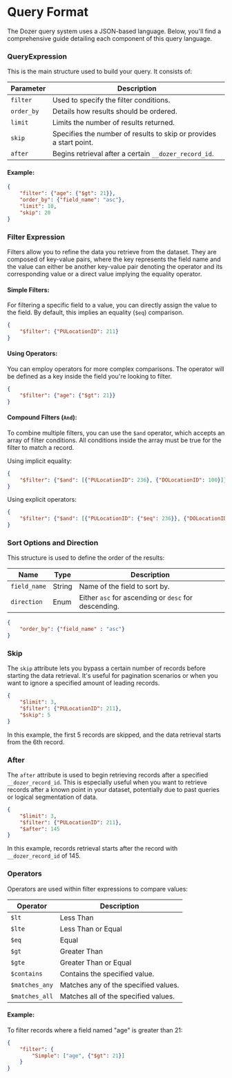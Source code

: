 # Query Format
The Dozer query system uses a JSON-based language. Below, you'll find a comprehensive guide detailing each component of this query language.

### QueryExpression

This is the main structure used to build your query. It consists of:

| Parameter      | Description                                                   |
|----------------|---------------------------------------------------------------|
| `filter`       | Used to specify the filter conditions.                        |
| `order_by`     | Details how results should be ordered.                        |
| `limit`        | Limits the number of results returned.                        |
| `skip`         | Specifies the number of results to skip or provides a start point. |
| `after`        | Begins retrieval after a certain `__dozer_record_id`.         |


#### Example:

```json
{
    "filter": {"age": {"$gt": 21}},
    "order_by": {"field_name": "asc"},
    "limit": 10,
    "skip": 20
}
```

### Filter Expression

Filters allow you to refine the data you retrieve from the dataset. They are composed of key-value pairs, where the key represents the field name and the value can either be another key-value pair denoting the operator and its corresponding value or a direct value implying the equality operator.

#### Simple Filters:
For filtering a specific field to a value, you can directly assign the value to the field. By default, this implies an equality (`$eq`) comparison.

```json
{
    "$filter": {"PULocationID": 211}
}
```

#### Using Operators:
You can employ operators for more complex comparisons. The operator will be defined as a key inside the field you're looking to filter.

```json
{
    "$filter": {"age": {"$gt": 21}}
}
```

#### Compound Filters (`And`):
To combine multiple filters, you can use the `$and` operator, which accepts an array of filter conditions. All conditions inside the array must be true for the filter to match a record.

Using implicit equality:
```json
{
    "$filter": {"$and": [{"PULocationID": 236}, {"DOLocationID": 100}]}
}
```

Using explicit operators:
```json
{
    "$filter": {"$and": [{"PULocationID": {"$eq": 236}}, {"DOLocationID": {"$eq": 100}}]}
}
```

### Sort Options and Direction

This structure is used to define the order of the results:

| Name         | Type   | Description                                        |
|--------------|--------|----------------------------------------------------|
| `field_name` | String | Name of the field to sort by.                      |
| `direction`  | Enum   | Either `asc` for ascending or `desc` for descending. |


```json
{
    "order_by": {"field_name" : "asc"}
}
```

### Skip

The `skip` attribute lets you bypass a certain number of records before starting the data retrieval. It's useful for pagination scenarios or when you want to ignore a specified amount of leading records.

```json
{
    "$limit": 3, 
    "$filter": {"PULocationID": 211}, 
    "$skip": 5
}
```

In this example, the first 5 records are skipped, and the data retrieval starts from the 6th record.

### After

The `after` attribute is used to begin retrieving records after a specified `__dozer_record_id`. This is especially useful when you want to retrieve records after a known point in your dataset, potentially due to past queries or logical segmentation of data.

```json
{
    "$limit": 3, 
    "$filter": {"PULocationID": 211}, 
    "$after": 145
}
```

In this example, records retrieval starts after the record with `__dozer_record_id` of 145.


### Operators

Operators are used within filter expressions to compare values:

| Operator       | Description                       |
|----------------|-----------------------------------|
| `$lt`          | Less Than                         |
| `$lte`         | Less Than or Equal                |
| `$eq`          | Equal                             |
| `$gt`          | Greater Than                      |
| `$gte`         | Greater Than or Equal             |
| `$contains`    | Contains the specified value.     |
| `$matches_any` | Matches any of the specified values. |
| `$matches_all` | Matches all of the specified values. |


#### Example:

To filter records where a field named "age" is greater than 21:

```json
{
    "filter": {
        "Simple": ["age", {"$gt": 21}]
    }
}
```
